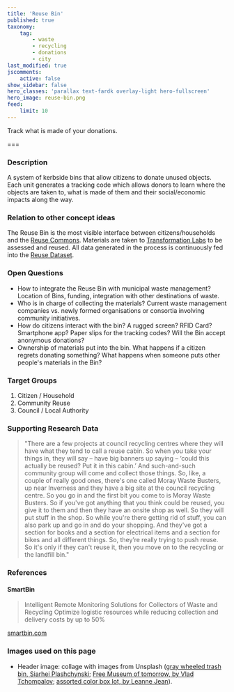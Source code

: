 ```yaml
---
title: 'Reuse Bin'
published: true
taxonomy:
    tag:
        - waste
        - recycling
        - donations
        - city
last_modified: true
jscomments:
    active: false
show_sidebar: false
hero_classes: 'parallax text-fardk overlay-light hero-fullscreen'
hero_image: reuse-bin.png
feed:
    limit: 10
---
```


Track what is made of your donations.

===

### Description

A system of kerbside bins that allow citizens to donate unused objects. Each unit generates a tracking code which allows donors to learn where the objects are taken to, what is made of them and their social/economic impacts along the way.

### Relation to other concept ideas

The Reuse Bin is the most visible interface between citizens/households and the [Reuse Commons](../reuse-commons). Materials are taken to [Transformation Labs](../transformation-lab) to be assessed and reused. All data generated in the process is continuously fed into the [Reuse Dataset](../reuse-dataset).

### Open Questions

- How to integrate the Reuse Bin with municipal waste management? Location of Bins, funding, integration with other destinations of waste.
- Who is in charge of collecting the materials? Current waste management companies vs. newly formed organisations or consortia involving community initiatives.
- How do citizens interact with the bin? A rugged screen? RFID Card? Smartphone app? Paper slips for the tracking codes? Will the Bin accept anonymous donations?
- Ownership of materials put into the bin. What happens if a citizen regrets donating something? What happens when someone puts other people's materials in the Bin?

### Target Groups

1. Citizen / Household
1. Community Reuse
1. Council / Local Authority

### Supporting Research Data

> "There are a few projects at council recycling centres where they will have what they tend to call a reuse cabin.
So when you take your things in, they will say – have big banners up saying – ‘could this actually be reused? Put it in this cabin.’ And such-and-such community group will come and collect those things. So, like, a couple of really good ones, there's one called Moray Waste Busters, up near Inverness and they have a big site at the council recycling centre. So you go in and the first bit you come to is Moray Waste Busters.
So if you've got anything that you think could be reused, you give it to them and then they have an onsite shop as well. So they will put stuff in the shop. So while you're there getting rid of stuff, you can also park up and go in and do your shopping. And they've got a section for books and a section for electrical items and a section for bikes and all different things. So, they’re really trying to push reuse. So it's only if they can't reuse it, then you move on to the recycling or the landfill bin."

### References

#### SmartBin

> Intelligent Remote Monitoring Solutions for Collectors of Waste and Recycling
Optimize logistic resources while reducing collection and delivery costs by up to 50%

[smartbin.com](https://www.smartbin.com/)

### Images used on this page

* Header image: collage with images from Unsplash ([gray wheeled trash bin, Siarhei Plashchynski](https://unsplash.com/photos/vP3G46hrjno); [Free Museum of tomorrow, by Vlad Tchompalov](https://unsplash.com/photos/UOWAsztvBa0); [assorted color box lot, by Leanne Jean](https://unsplash.com/photos/rfEMsSggimc)).
